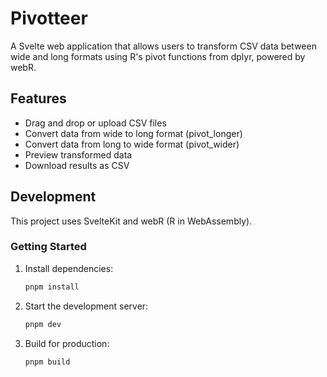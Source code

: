 # Pivotteer

A Svelte web application that allows users to transform CSV data between wide and long formats using R's pivot functions from dplyr, powered by webR.

## Features

- Drag and drop or upload CSV files
- Convert data from wide to long format (pivot_longer)
- Convert data from long to wide format (pivot_wider)
- Preview transformed data
- Download results as CSV

## Development

This project uses SvelteKit and webR (R in WebAssembly).

### Getting Started

1. Install dependencies:
   ```bash
   pnpm install
   ```

2. Start the development server:
   ```bash
   pnpm dev
   ```

3. Build for production:
   ```bash
   pnpm build
   ```
